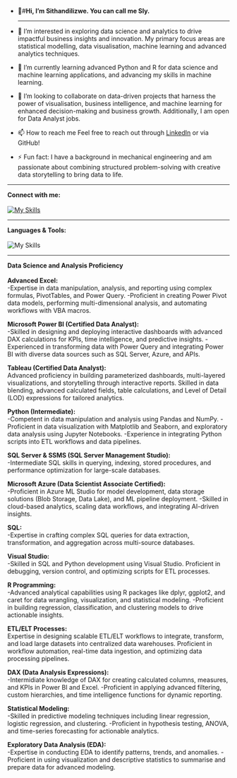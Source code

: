 - 👋#**Hi, I’m Sithandilizwe. You can call me Sly.**

  ---
- 👀 I’m interested in exploring data science and analytics to drive impactful business insights and innovation. My primary focus areas are statistical modelling, data visualisation, machine learning and advanced analytics techniques.
- 🌱 I’m currently learning advanced Python and R for data science and machine learning applications, and advancing my skills in machine learning.
- 💞️ I’m looking to collaborate on data-driven projects that harness the power of visualisation, business intelligence, and machine learning for enhanced decision-making and business growth. Additionally, I am open for Data Analyst jobs.
- 📫 How to reach me Feel free to reach out through [LinkedIn](https://www.linkedin.com/in/sithandilizwe-malunga/) or via GitHub!
- ⚡ Fun fact: I have a background in mechanical engineering and am passionate about combining structured problem-solving with creative data storytelling to bring data to life.
---
**Connect with me:**<br/>
<br/>
[![My Skills](https://skillicons.dev/icons?i=linkedin,&theme=light)](https://www.linkedin.com/in/sithandilizwe-malunga/)

---
**Languages & Tools:**<br/>
<br/>
![My Skills](https://skillicons.dev/icons?i=azure,git,github,py,&theme=light)


---
**Data Science and Analysis Proficiency**<br/>
<br/>
**Advanced Excel:**<br/>
		-Expertise in data manipulation, analysis, and reporting using complex formulas, PivotTables, and Power Query.
    -Proficient in creating Power Pivot data models, performing multi-dimensional analysis, and automating workflows with VBA macros.

**Microsoft Power BI (Certified Data Analyst):**<br/>
   -Skilled in designing and deploying interactive dashboards with advanced DAX calculations for KPIs, time intelligence, and predictive insights.
   -Experienced in transforming data with Power Query and integrating Power BI with diverse data sources such as SQL Server, Azure, and APIs.

**Tableau (Certified Data Analyst):**<br/>
    Advanced proficiency in building parameterized dashboards, multi-layered visualizations, and storytelling through interactive reports.
    Skilled in data blending, advanced calculated fields, table calculations, and Level of Detail (LOD) expressions for tailored analytics.

**Python (Intermediate):**<br/>
    -Competent in data manipulation and analysis using Pandas and NumPy.
    -Proficient in data visualization with Matplotlib and Seaborn, and exploratory data analysis using Jupyter Notebooks.
    -Experience in integrating Python scripts into ETL workflows and data pipelines.

**SQL Server & SSMS (SQL Server Management Studio):**<br/>
    -Intermediate SQL skills in querying, indexing, stored procedures, and performance optimization for large-scale databases.
 
**Microsoft Azure (Data Scientist Associate Certified):**<br/>
    -Proficient in Azure ML Studio for model development, data storage solutions (Blob Storage, Data Lake), and ML pipeline deployment.
    -Skilled in cloud-based analytics, scaling data workflows, and integrating AI-driven insights.

**SQL:**<br/>
    -Expertise in crafting complex SQL queries for data extraction, transformation, and aggregation across multi-source databases.
   
**Visual Studio:**<br/>
    -Skilled in SQL and Python development using Visual Studio. Proficient in debugging, version control, and optimizing scripts for ETL processes.

**R Programming:**<br/>
    -Advanced analytical capabilities using R packages like dplyr, ggplot2, and caret for data wrangling, visualization, and statistical modeling.
    -Proficient in building regression, classification, and clustering models to drive actionable insights.

**ETL/ELT Processes:**<br/>
    Expertise in designing scalable ETL/ELT workflows to integrate, transform, and load large datasets into centralized data warehouses.
    Proficient in workflow automation, real-time data ingestion, and optimizing data processing pipelines.

**DAX (Data Analysis Expressions):**<br/>
    -Intermidiate knowledge of DAX for creating calculated columns, measures, and KPIs in Power BI and Excel.
    -Proficient in applying advanced filtering, custom hierarchies, and time intelligence functions for dynamic reporting.

**Statistical Modeling:**<br/>
    -Skilled in predictive modeling techniques including linear regression, logistic regression, and clustering.
    -Proficient in hypothesis testing, ANOVA, and time-series forecasting for actionable analytics.

**Exploratory Data Analysis (EDA):**<br/>
    -Expertise in conducting EDA to identify patterns, trends, and anomalies.
    -Proficient in using visualization and descriptive statistics to summarise and prepare data for advanced modeling.
